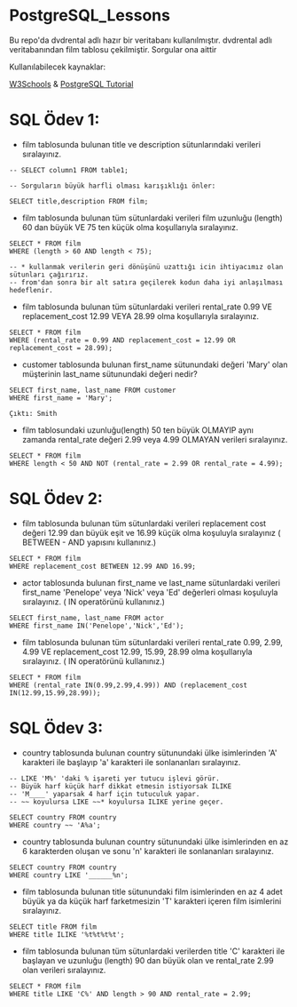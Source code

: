 # PostgreSQL_Lessons

Bu repo'da dvdrental adlı hazır bir veritabanı kullanılmıştır. dvdrental adlı veritabanından film tablosu çekilmiştir. Sorgular ona aittir

Kullanılabilecek kaynaklar:

[W3Schools](https://www.w3schools.com/sql/sql_select.asp) & [PostgreSQL Tutorial](https://www.postgresqltutorial.com/)


# SQL Ödev 1:

- film tablosunda bulunan title ve description sütunlarındaki verileri sıralayınız.
```
-- SELECT column1 FROM table1;

-- Sorguların büyük harfli olması karışıklığı önler:

SELECT title,description FROM film;
```
- film tablosunda bulunan tüm sütunlardaki verileri film uzunluğu (length) 60 dan büyük VE 75 ten küçük olma koşullarıyla sıralayınız.
```
SELECT * FROM film
WHERE (length > 60 AND length < 75);

-- * kullanmak verilerin geri dönüşünü uzattığı icin ihtiyacımız olan sütunları çağırırız.
-- from'dan sonra bir alt satıra geçilerek kodun daha iyi anlaşılması hedeflenir.
```

- film tablosunda bulunan tüm sütunlardaki verileri rental_rate 0.99 VE replacement_cost 12.99 VEYA 28.99 olma koşullarıyla sıralayınız.
```
SELECT * FROM film
WHERE (rental_rate = 0.99 AND replacement_cost = 12.99 OR replacement_cost = 28.99);
```

- customer tablosunda bulunan first_name sütunundaki değeri 'Mary' olan müşterinin last_name sütunundaki değeri nedir?
```
SELECT first_name, last_name FROM customer
WHERE first_name = 'Mary';

Çıktı: Smith
```
- film tablosundaki uzunluğu(length) 50 ten büyük OLMAYIP aynı zamanda rental_rate değeri 2.99 veya 4.99 OLMAYAN verileri sıralayınız.
```
SELECT * FROM film
WHERE length < 50 AND NOT (rental_rate = 2.99 OR rental_rate = 4.99);
```

# SQL Ödev 2:
- film tablosunda bulunan tüm sütunlardaki verileri replacement cost değeri 12.99 dan büyük eşit ve 16.99 küçük olma koşuluyla sıralayınız ( BETWEEN - AND yapısını kullanınız.)
```
SELECT * FROM film
WHERE replacement_cost BETWEEN 12.99 AND 16.99;
```
- actor tablosunda bulunan first_name ve last_name sütunlardaki verileri first_name 'Penelope' veya 'Nick' veya 'Ed' değerleri olması koşuluyla sıralayınız. ( IN operatörünü kullanınız.)
```
SELECT first_name, last_name FROM actor
WHERE first_name IN('Penelope','Nick','Ed');
```
- film tablosunda bulunan tüm sütunlardaki verileri rental_rate 0.99, 2.99, 4.99 VE replacement_cost 12.99, 15.99, 28.99 olma koşullarıyla sıralayınız. ( IN operatörünü kullanınız.)
```
SELECT * FROM film
WHERE (rental_rate IN(0.99,2.99,4.99)) AND (replacement_cost IN(12.99,15.99,28.99));
```

# SQL Ödev 3:
- country tablosunda bulunan country sütunundaki ülke isimlerinden 'A' karakteri ile başlayıp 'a' karakteri ile sonlananları sıralayınız.
```
-- LIKE 'M%' 'daki % işareti yer tutucu işlevi görür.
-- Büyük harf küçük harf dikkat etmesin istiyorsak ILIKE
-- 'M____' yaparsak 4 harf için tutuculuk yapar.
-- ~~ koyulursa LIKE ~~* koyulursa ILIKE yerine geçer.

SELECT country FROM country
WHERE country ~~ 'A%a';

```

- country tablosunda bulunan country sütunundaki ülke isimlerinden en az 6 karakterden oluşan ve sonu 'n' karakteri ile sonlananları sıralayınız.
```
SELECT country FROM country
WHERE country LIKE '______%n';
```

- film tablosunda bulunan title sütunundaki film isimlerinden en az 4 adet büyük ya da küçük harf farketmesizin 'T' karakteri içeren film isimlerini sıralayınız.
```
SELECT title FROM film
WHERE title ILIKE '%t%t%t%t';
```
- film tablosunda bulunan tüm sütunlardaki verilerden title 'C' karakteri ile başlayan ve uzunluğu (length) 90 dan büyük olan ve rental_rate 2.99 olan verileri sıralayınız.
```
SELECT * FROM film
WHERE title LIKE 'C%' AND length > 90 AND rental_rate = 2.99;
```
